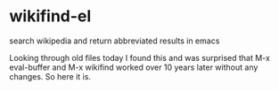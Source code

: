 # wikifind-el
search wikipedia and return abbreviated results in emacs

Looking through old files today I found this and was surprised that M-x eval-buffer and M-x wikifind worked over 10 years later without any changes.  So here it is.
